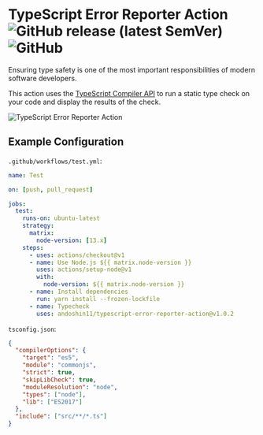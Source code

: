 # TypeScript Error Reporter Action ![GitHub release (latest SemVer)](https://img.shields.io/github/v/release/andoshin11/typescript-error-reporter-action) ![GitHub](https://img.shields.io/github/license/andoshin11/typescript-error-reporter-action)

Ensuring type safety is one of the most important responsibilities of modern software developers.

This action uses the [TypeScript Compiler API](https://github.com/microsoft/TypeScript/wiki/Using-the-Compiler-API) to run a static type check on your code and display the results of the check.

![TypeScript Error Reporter Action](https://user-images.githubusercontent.com/8381075/78413929-a40f0680-7654-11ea-8365-0ef72fb4d6b3.png)

## Example Configuration

`.github/workflows/test.yml`:

```yaml
name: Test

on: [push, pull_request]

jobs:
  test:
    runs-on: ubuntu-latest
    strategy:
      matrix:
        node-version: [13.x]
    steps:
      - uses: actions/checkout@v1
      - name: Use Node.js ${{ matrix.node-version }}
        uses: actions/setup-node@v1
        with:
          node-version: ${{ matrix.node-version }}
      - name: Install dependencies
        run: yarn install --frozen-lockfile
      - name: Typecheck
        uses: andoshin11/typescript-error-reporter-action@v1.0.2
```

`tsconfig.json`:

```json
{
  "compilerOptions": {
    "target": "es5",
    "module": "commonjs",
    "strict": true,
    "skipLibCheck": true,
    "moduleResolution": "node",
    "types": ["node"],
    "lib": ["ES2017"]
  },
  "include": ["src/**/*.ts"]
}
```
